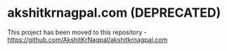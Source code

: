 # akshitkrnagpal.com (DEPRECATED)

This project has been moved to this repository - https://github.com/AkshitKrNagpal/akshitkrnagpal.com

